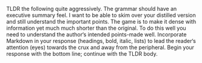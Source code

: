 TLDR the following quite aggressively. The grammar should have an executive summary feel. I want to be able to skim over your distilled version and still understand the important points. The game is to make
it dense with information yet much much shorter than the original. To do this well you need to understand the author‘s intended points-made well. Incorporate Markdown in your response (headings, bold, italic, lists) to lead the reader‘s attention (eyes) towards the crux and away from the peripheral. Begin your response with the bottom line; continue with the TLDR body.